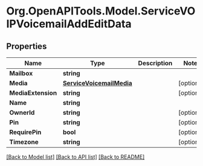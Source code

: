 # Org.OpenAPITools.Model.ServiceVOIPVoicemailAddEditData

## Properties

Name | Type | Description | Notes
------------ | ------------- | ------------- | -------------
**Mailbox** | **string** |  | 
**Media** | [**ServiceVoicemailMedia**](ServiceVoicemailMedia.md) |  | [optional] 
**MediaExtension** | **string** |  | [optional] 
**Name** | **string** |  | 
**OwnerId** | **string** |  | [optional] 
**Pin** | **string** |  | [optional] 
**RequirePin** | **bool** |  | [optional] 
**Timezone** | **string** |  | [optional] 

[[Back to Model list]](../README.md#documentation-for-models) [[Back to API list]](../README.md#documentation-for-api-endpoints) [[Back to README]](../README.md)

